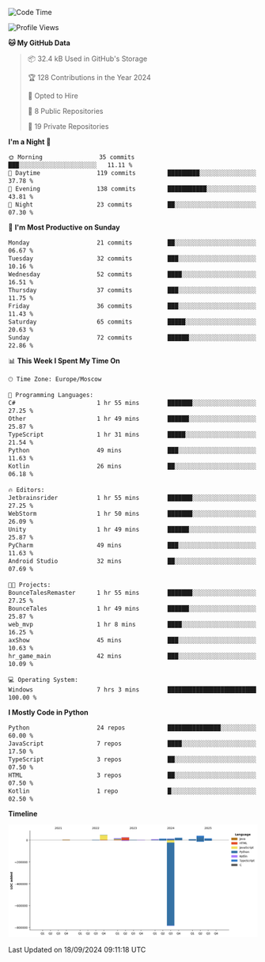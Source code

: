 <!--START_SECTION:waka-->
![Code Time](http://img.shields.io/badge/Code%20Time-520%20hrs%2019%20mins-blue)

![Profile Views](http://img.shields.io/badge/Profile%20Views-3-blue)

**🐱 My GitHub Data** 

> 📦 32.4 kB Used in GitHub's Storage 
 > 
> 🏆 128 Contributions in the Year 2024
 > 
> 💼 Opted to Hire
 > 
> 📜 8 Public Repositories 
 > 
> 🔑 19 Private Repositories 
 > 
**I'm a Night 🦉** 

```text
🌞 Morning                35 commits          ███░░░░░░░░░░░░░░░░░░░░░░   11.11 % 
🌆 Daytime                119 commits         █████████░░░░░░░░░░░░░░░░   37.78 % 
🌃 Evening                138 commits         ███████████░░░░░░░░░░░░░░   43.81 % 
🌙 Night                  23 commits          ██░░░░░░░░░░░░░░░░░░░░░░░   07.30 % 
```
📅 **I'm Most Productive on Sunday** 

```text
Monday                   21 commits          ██░░░░░░░░░░░░░░░░░░░░░░░   06.67 % 
Tuesday                  32 commits          ███░░░░░░░░░░░░░░░░░░░░░░   10.16 % 
Wednesday                52 commits          ████░░░░░░░░░░░░░░░░░░░░░   16.51 % 
Thursday                 37 commits          ███░░░░░░░░░░░░░░░░░░░░░░   11.75 % 
Friday                   36 commits          ███░░░░░░░░░░░░░░░░░░░░░░   11.43 % 
Saturday                 65 commits          █████░░░░░░░░░░░░░░░░░░░░   20.63 % 
Sunday                   72 commits          ██████░░░░░░░░░░░░░░░░░░░   22.86 % 
```


📊 **This Week I Spent My Time On** 

```text
🕑︎ Time Zone: Europe/Moscow

💬 Programming Languages: 
C#                       1 hr 55 mins        ███████░░░░░░░░░░░░░░░░░░   27.25 % 
Other                    1 hr 49 mins        ██████░░░░░░░░░░░░░░░░░░░   25.87 % 
TypeScript               1 hr 31 mins        █████░░░░░░░░░░░░░░░░░░░░   21.54 % 
Python                   49 mins             ███░░░░░░░░░░░░░░░░░░░░░░   11.63 % 
Kotlin                   26 mins             ██░░░░░░░░░░░░░░░░░░░░░░░   06.18 % 

🔥 Editors: 
Jetbrainsrider           1 hr 55 mins        ███████░░░░░░░░░░░░░░░░░░   27.25 % 
WebStorm                 1 hr 50 mins        ███████░░░░░░░░░░░░░░░░░░   26.09 % 
Unity                    1 hr 49 mins        ██████░░░░░░░░░░░░░░░░░░░   25.87 % 
PyCharm                  49 mins             ███░░░░░░░░░░░░░░░░░░░░░░   11.63 % 
Android Studio           32 mins             ██░░░░░░░░░░░░░░░░░░░░░░░   07.69 % 

🐱‍💻 Projects: 
BounceTalesRemaster      1 hr 55 mins        ███████░░░░░░░░░░░░░░░░░░   27.25 % 
BounceTales              1 hr 49 mins        ██████░░░░░░░░░░░░░░░░░░░   25.87 % 
web_mvp                  1 hr 8 mins         ████░░░░░░░░░░░░░░░░░░░░░   16.25 % 
axShow                   45 mins             ███░░░░░░░░░░░░░░░░░░░░░░   10.63 % 
hr_game_main             42 mins             ███░░░░░░░░░░░░░░░░░░░░░░   10.09 % 

💻 Operating System: 
Windows                  7 hrs 3 mins        █████████████████████████   100.00 % 
```

**I Mostly Code in Python** 

```text
Python                   24 repos            ███████████████░░░░░░░░░░   60.00 % 
JavaScript               7 repos             ████░░░░░░░░░░░░░░░░░░░░░   17.50 % 
TypeScript               3 repos             ██░░░░░░░░░░░░░░░░░░░░░░░   07.50 % 
HTML                     3 repos             ██░░░░░░░░░░░░░░░░░░░░░░░   07.50 % 
Kotlin                   1 repo              █░░░░░░░░░░░░░░░░░░░░░░░░   02.50 % 
```



**Timeline**

![Lines of Code chart](https://raw.githubusercontent.com/adlemx/adlemx/main/assets/bar_graph.png)


 Last Updated on 18/09/2024 09:11:18 UTC
<!--END_SECTION:waka-->
